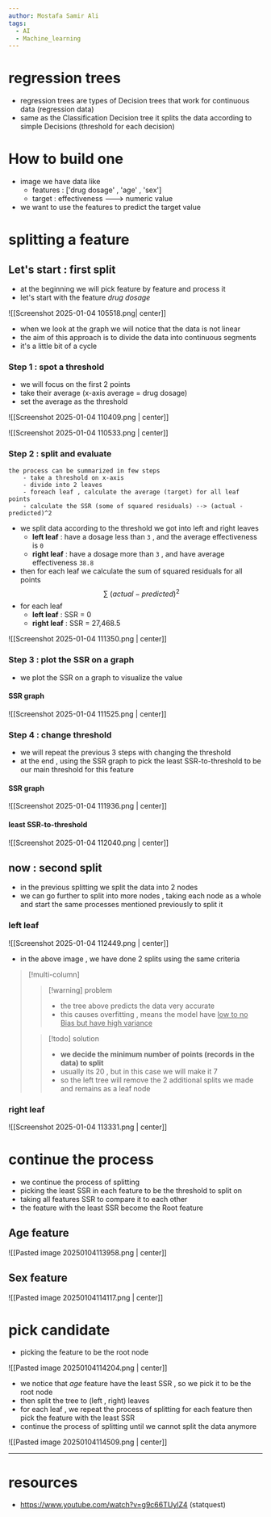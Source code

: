 ```yaml
---
author: Mostafa Samir Ali
tags:
  - AI
  - Machine_learning
---
```


# regression trees
- regression trees are types of Decision trees that work for continuous data (regression data)
- same as the Classification Decision tree it splits the data according to simple Decisions (threshold for each decision)

# How to build one 
- image we have data like 
	- features : ['drug dosage' , 'age' , 'sex']
	- target : effectiveness ---> numeric value
- we want to use the features to predict the target value

# splitting a feature 
## Let's start : first split
- at the beginning we will pick feature by feature and process it 
- let's start with the feature *drug dosage*
 
 ![[Screenshot 2025-01-04 105518.png| center]]
- when we look  at the graph we will notice that the data is not linear 
- the aim of this approach is to divide the data into continuous segments 
- it's a little bit of a cycle

### Step 1 : spot a threshold
- we will focus on the first 2 points 
- take their average (x-axis average = drug dosage)
- set the average as the threshold

![[Screenshot 2025-01-04 110409.png | center]]

![[Screenshot 2025-01-04 110533.png | center]]

### Step 2 : split and evaluate 

```text
the process can be summarized in few steps
	- take a threshold on x-axis
	- divide into 2 leaves
	- foreach leaf , calculate the average (target) for all leaf points
	- calculate the SSR (some of squared residuals) --> (actual - predicted)^2
```

- we split data according to the threshold we got into left and right leaves
	- **left leaf** : have a dosage less than `3` , and the average effectiveness is `0` 
	- **right leaf** : have a dosage more than `3` , and have average effectiveness `38.8`  
- then for each leaf we calculate the sum of squared residuals for all points $$\sum\ (actual - predicted)^2$$
- for each leaf
	- **left leaf** : SSR = 0
	- **right leaf** : SSR = 27,468.5

![[Screenshot 2025-01-04 111350.png | center]]

### Step 3 : plot the SSR on a graph
- we plot the SSR on a graph to visualize the value

#### SSR graph
![[Screenshot 2025-01-04 111525.png | center]]

### Step 4 : change threshold
- we will repeat the previous 3 steps with changing the threshold 
- at the end , using the SSR graph to pick the least SSR-to-threshold to be our main threshold for this feature  

#### SSR graph
![[Screenshot 2025-01-04 111936.png | center]]
#### least SSR-to-threshold

![[Screenshot 2025-01-04 112040.png | center]]

## now : second split
- in the previous splitting we split the data into 2 nodes 
- we can go further to split into more nodes , taking each node as a whole and start the same processes mentioned previously to split it 

### left leaf 

![[Screenshot 2025-01-04 112449.png | center]]

 - in the above image , we have done 2 splits using the same criteria

>[!multi-column]
>> [!warning] problem
>>- the tree above predicts the data very accurate 
>> - this causes overfitting , means the model have <u>low to no Bias but have high variance</u>
>
>> [!todo] solution
>> - **we decide the minimum number of points (records in the data) to split**
>> - usually its 20 , but in this case we will make it 7 
>> - so the left tree will remove the 2 additional splits we made and remains as a leaf node

### right leaf

![[Screenshot 2025-01-04 113331.png | center]]


# continue the process
- we continue the process of splitting 
- picking the least SSR in each feature to be the threshold to split on 
- taking all features SSR to compare it to each other 
- the feature with the least SSR become the Root feature

## Age feature

![[Pasted image 20250104113958.png | center]]

## Sex feature

![[Pasted image 20250104114117.png | center]]

# pick candidate 
- picking the feature to be the root node

![[Pasted image 20250104114204.png | center]]

- we notice that *age* feature have the least SSR , so we pick it to be the root node
- then split the tree to (left , right) leaves
- for each leaf , we repeat the process of splitting for each feature then pick the feature with the least SSR
- continue the process of splitting until we cannot split the data anymore

![[Pasted image 20250104114509.png | center]]



---
# resources
- https://www.youtube.com/watch?v=g9c66TUylZ4 (statquest)
